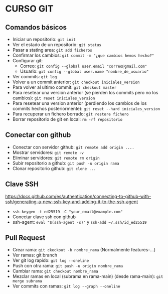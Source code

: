 # CURSO GIT
## Comandos básicos
- Iniciar un repositorio: `git init`
- Ver el estado de un repositorio: `git status`
- Pasar a stating area: `git add ficheros`
- Confirmar los cambios: `git commit -m "¿que cambios hemos hecho?"`
- Configurar git:
    - Correo: `git config --global user.email "correo@gmail.com"`
    - Usuario: `git config --global user.name "nombre_de_usuario"`
- Ver commits: `git log`
- Volver a un commit anterior: `git checkout iniciales_version`
- Para volver al ultimo commit: `git checkout master`
- Para resetear una versión anterior (se pierden los commits pero no los cambios): `git reset iniciales_version`
- Para resetear una version anterior (perdiendo los cambios de los commits hechos posteriormente): `git reset --hard iniciales_version`
- Para recuperar un fichero borrado: `git restore fichero`
- Borrar repositorio de git en local: `rm -rf repositorio`

## Conectar con github
- Conectar con servidor github: `git remote add origin ....`
- Mostrar servidores: `git remote -v`
- Eliminar servidores: `git remote rm origin`
- Subir repositorio a github: `git push -u origin rama`
- Clonar repositorio github: `git clone ...`

## Clave SSH
https://docs.github.com/es/authentication/connecting-to-github-with-ssh/generating-a-new-ssh-key-and-adding-it-to-the-ssh-agent
- `ssh-keygen -t ed25519 -C "your_email@example.com"`
- Conectar clave ssh con github
- ssh-agent: `eval "$(ssh-agent -s)"` y `ssh-add ~/.ssh/id_ed25519`

## Pull Request
- Crear rama: `git ckeckout -b nombre_rama` (Normalmente features-...)
- Ver ramas: git branch
- Ver git log rapido: `git log --oneline`
- Push con otra rama: `git push -u origin nombre_rama`
- Cambiar rama: `git checkout nombre_rama`
- Mezclar ramas en local (subrama en rama-main) (desde rama-main): `git merge subrama`
- Ver commits con ramas: `git log --graph --oneline`